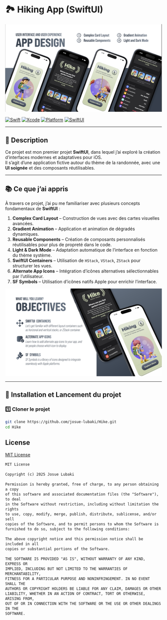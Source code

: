 # 🏞️ Hiking App (SwiftUI)

![App Preview](./Hike/images/image_1.png)

[![Swift](https://img.shields.io/badge/Swift-5.10-orange?logo=swift)](https://swift.org)
[![Xcode](https://img.shields.io/badge/Xcode-15-blue?logo=xcode&logoColor=white)](https://developer.apple.com/xcode/)
[![Platform](https://img.shields.io/badge/Platform-iOS%2017-lightgrey?logo=apple)](https://developer.apple.com/ios/)
[![SwiftUI](https://img.shields.io/badge/Framework-SwiftUI-purple?logo=swift&logoColor=white)](https://developer.apple.com/xcode/swiftui/)

---

## 📌 Description
Ce projet est mon premier projet **SwiftUI**, dans lequel j’ai exploré la création d’interfaces modernes et adaptatives pour iOS.  
Il s’agit d’une application fictive autour du thème de la randonnée, avec une **UI soignée** et des composants réutilisables.

---

## 📚 Ce que j’ai appris

À travers ce projet, j’ai pu me familiariser avec plusieurs concepts fondamentaux de **SwiftUI** :

1. **Complex Card Layout** – Construction de vues avec des cartes visuelles avancées.  
2. **Gradient Animation** – Application et animation de dégradés dynamiques.  
3. **Reusable Components** – Création de composants personnalisés réutilisables pour plus de propreté dans le code.  
4. **Light & Dark Mode** – Adaptation automatique de l’interface en fonction du thème système.  
5. **SwiftUI Containers** – Utilisation de `HStack`, `VStack`, `ZStack` pour structurer les vues.  
6. **Alternate App Icons** – Intégration d’icônes alternatives sélectionnables par l’utilisateur.  
7. **SF Symbols** – Utilisation d’icônes natifs Apple pour enrichir l’interface.

![Objectives](./Hike/images/image_2.png)

---

## 🚀 Installation et Lancement du projet

### 1️⃣ Cloner le projet
```bash
git clone https://github.com/josue-lubaki/Hike.git
cd Hike
```

## License
[MIT License](https://github.com/josue-lubaki/Hike/blob/main/LICENSE)

```
MIT License

Copyright (c) 2025 Josue Lubaki

Permission is hereby granted, free of charge, to any person obtaining a copy
of this software and associated documentation files (the "Software"), to deal
in the Software without restriction, including without limitation the rights
to use, copy, modify, merge, publish, distribute, sublicense, and/or sell
copies of the Software, and to permit persons to whom the Software is
furnished to do so, subject to the following conditions:

The above copyright notice and this permission notice shall be included in all
copies or substantial portions of the Software.

THE SOFTWARE IS PROVIDED "AS IS", WITHOUT WARRANTY OF ANY KIND, EXPRESS OR
IMPLIED, INCLUDING BUT NOT LIMITED TO THE WARRANTIES OF MERCHANTABILITY,
FITNESS FOR A PARTICULAR PURPOSE AND NONINFRINGEMENT. IN NO EVENT SHALL THE
AUTHORS OR COPYRIGHT HOLDERS BE LIABLE FOR ANY CLAIM, DAMAGES OR OTHER
LIABILITY, WHETHER IN AN ACTION OF CONTRACT, TORT OR OTHERWISE, ARISING FROM,
OUT OF OR IN CONNECTION WITH THE SOFTWARE OR THE USE OR OTHER DEALINGS IN THE
SOFTWARE.
```
